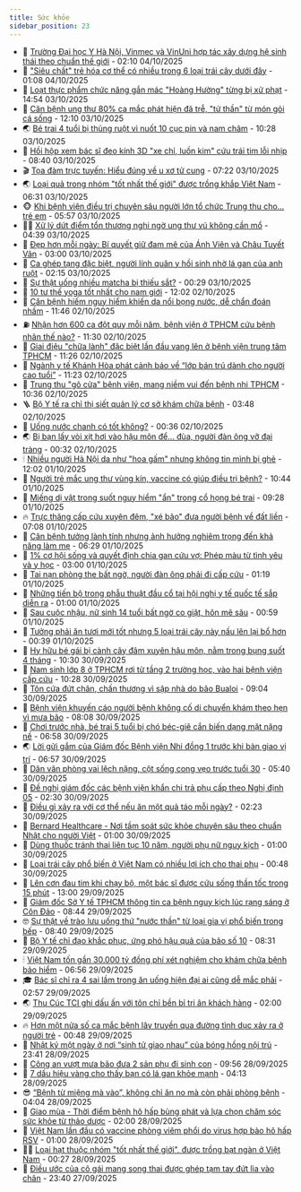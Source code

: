 ```yaml
---
title: Sức khỏe
sidebar_position: 23
---
```


<!-- dantri-suc-khoe:START -->
- 🤔 [Trường Đại học Y Hà Nội, Vinmec và VinUni hợp tác xây dựng hệ sinh thái theo chuẩn thế giới](https://dantri.com.vn/suc-khoe/truong-dai-hoc-y-ha-noi-vinmec-va-vinuni-hop-tac-xay-dung-he-sinh-thai-theo-chuan-the-gioi-20251004084402823.htm) - 02:10 04/10/2025
- 🚦 [&quot;Siêu chất&quot; trẻ hóa cơ thể có nhiều trong 6 loại trái cây dưới đây](https://dantri.com.vn/suc-khoe/sieu-chat-tre-hoa-co-the-co-nhieu-trong-6-loai-trai-cay-duoi-day-20251004080823986.htm) - 01:08 04/10/2025
- 🤖 [Loạt thực phẩm chức năng gắn mác &quot;Hoàng Hường&quot; từng bị xử phạt](https://dantri.com.vn/suc-khoe/loat-thuc-pham-chuc-nang-gan-mac-hoang-huong-tung-bi-xu-phat-20251003211140189.htm) - 14:54 03/10/2025
- 🐻 [Căn bệnh ung thư 80% ca mắc phát hiện đã trễ, &quot;tử thần&quot; từ món gỏi cá sống](https://dantri.com.vn/suc-khoe/can-benh-ung-thu-80-ca-mac-phat-hien-da-tre-tu-than-tu-mon-goi-ca-song-20251003151658248.htm) - 12:10 03/10/2025
- 🌏 [Bé trai 4 tuổi bị thủng ruột vì nuốt 10 cục pin và nam châm](https://dantri.com.vn/suc-khoe/be-trai-4-tuoi-bi-thung-ruot-vi-nuot-10-cuc-pin-va-nam-cham-20251003171218665.htm) - 10:28 03/10/2025
- 👺 [Hồi hộp xem bác sĩ đeo kính 3D &quot;xe chỉ, luồn kim&quot; cứu trái tim lỗi nhịp](https://dantri.com.vn/suc-khoe/hoi-hop-xem-bac-si-deo-kinh-3d-xe-chi-luon-kim-cuu-trai-tim-loi-nhip-20250923130159549.htm) - 08:40 03/10/2025
- 🎬 [Tọa đàm trực tuyến: Hiểu đúng về u xơ tử cung](https://dantri.com.vn/suc-khoe/toa-dam-truc-tuyen-hieu-dung-ve-u-xo-tu-cung-20251002143516322.htm) - 07:22 03/10/2025
- 🌏 [Loại quả trong nhóm &quot;tốt nhất thế giới&quot; được trồng khắp Việt Nam](https://dantri.com.vn/suc-khoe/loai-qua-trong-nhom-tot-nhat-the-gioi-duoc-trong-khap-viet-nam-20251003082454157.htm) - 06:31 03/10/2025
- 🐵 [Khi bệnh viện điều trị chuyên sâu người lớn tổ chức Trung thu cho… trẻ em](https://dantri.com.vn/suc-khoe/khi-benh-vien-dieu-tri-chuyen-sau-nguoi-lon-to-chuc-trung-thu-cho-tre-em-20251003114924218.htm) - 05:57 03/10/2025
- 👨‍🏫 [Xử lý dứt điểm tổn thương nghi ngờ ung thư vú không cần mổ](https://dantri.com.vn/suc-khoe/xu-ly-dut-diem-ton-thuong-nghi-ngo-ung-thu-vu-khong-can-mo-20251002223904499.htm) - 04:39 03/10/2025
- 🤗 [Đẹp hơn mỗi ngày: Bí quyết giữ đam mê của Ánh Viên và Châu Tuyết Vân](https://dantri.com.vn/suc-khoe/dep-hon-moi-ngay-bi-quyet-giu-dam-me-cua-anh-vien-va-chau-tuyet-van-20251002194428939.htm) - 03:00 03/10/2025
- 🫶 [Ca ghép tạng đặc biệt, người lính quân y hồi sinh nhờ lá gan của anh ruột](https://dantri.com.vn/suc-khoe/ca-ghep-tang-dac-biet-nguoi-linh-quan-y-hoi-sinh-nho-la-gan-cua-anh-ruot-20251003090411457.htm) - 02:15 03/10/2025
- 🙉 [Sự thật uống nhiều matcha bị thiếu sắt?](https://dantri.com.vn/suc-khoe/su-that-uong-nhieu-matcha-bi-thieu-sat-20251001112055019.htm) - 00:29 03/10/2025
- 🦅 [10 tư thế yoga tốt nhất cho nam giới](https://dantri.com.vn/suc-khoe/10-tu-the-yoga-tot-nhat-cho-nam-gioi-20251002152504446.htm) - 12:02 02/10/2025
- 🐘 [Căn bệnh hiếm nguy hiểm khiến da nổi bọng nước, dễ chẩn đoán nhầm](https://dantri.com.vn/suc-khoe/can-benh-hiem-nguy-hiem-khien-da-noi-bong-nuoc-de-chan-doan-nham-20251002174924708.htm) - 11:46 02/10/2025
- ⛽️ [Nhận hơn 600 ca đột quỵ mỗi năm, bệnh viện ở TPHCM cứu bệnh nhân thế nào?](https://dantri.com.vn/suc-khoe/nhan-hon-600-ca-dot-quy-moi-nam-benh-vien-o-tphcm-cuu-benh-nhan-the-nao-20251002131859907.htm) - 11:30 02/10/2025
- 🤡 [Giai điệu &quot;chữa lành&quot; đặc biệt lần đầu vang lên ở bệnh viện trung tâm TPHCM](https://dantri.com.vn/suc-khoe/giai-dieu-chua-lanh-dac-biet-lan-dau-vang-len-o-benh-vien-trung-tam-tphcm-20251002164444403.htm) - 11:26 02/10/2025
- 💼 [Ngành y tế Khánh Hòa phát cảnh báo về “lớp bán trú dành cho người cao tuổi”](https://dantri.com.vn/suc-khoe/nganh-y-te-khanh-hoa-phat-canh-bao-ve-lop-ban-tru-danh-cho-nguoi-cao-tuoi-20251002175223261.htm) - 11:23 02/10/2025
- 🤔 [Trung thu &quot;gõ cửa&quot; bệnh viện, mang niềm vui đến bệnh nhi TPHCM](https://dantri.com.vn/suc-khoe/trung-thu-go-cua-benh-vien-mang-niem-vui-den-benh-nhi-tphcm-20251002164951206.htm) - 10:36 02/10/2025
- 🪜 [Bộ Y tế ra chỉ thị siết quản lý cơ sở khám chữa bệnh](https://dantri.com.vn/suc-khoe/bo-y-te-ra-chi-thi-siet-quan-ly-co-so-kham-chua-benh-20251002093327718.htm) - 03:48 02/10/2025
- 📝 [Uống nước chanh có tốt không?](https://dantri.com.vn/suc-khoe/uong-nuoc-chanh-co-tot-khong-20251001192415105.htm) - 00:36 02/10/2025
- 🌏 [Bị bạn lấy vòi xịt hơi vào hậu môn để... đùa, người đàn ông vỡ đại tràng](https://dantri.com.vn/suc-khoe/bi-ban-lay-voi-xit-hoi-vao-hau-mon-de-dua-nguoi-dan-ong-vo-dai-trang-20251002000511571.htm) - 00:32 02/10/2025
- 🕯 [Nhiều người Hà Nội da như &quot;hoa gấm&quot; nhưng không tin mình bị ghẻ](https://dantri.com.vn/suc-khoe/nhieu-nguoi-ha-noi-da-nhu-hoa-gam-nhung-khong-tin-minh-bi-ghe-20251001185333026.htm) - 12:02 01/10/2025
- 🦍 [Người trẻ mắc ung thư vùng kín, vaccine có giúp điều trị bệnh?](https://dantri.com.vn/suc-khoe/nguoi-tre-mac-ung-thu-vung-kin-vaccine-co-giup-dieu-tri-benh-20251001153639593.htm) - 10:44 01/10/2025
- 🌈 [Miếng dị vật trong suốt nguy hiểm &quot;ẩn&quot; trong cổ họng bé trai](https://dantri.com.vn/suc-khoe/mieng-di-vat-trong-suot-nguy-hiem-an-trong-co-hong-be-trai-20251001155754947.htm) - 09:28 01/10/2025
- 🔥 [Trực thăng cấp cứu xuyên đêm, &quot;xé bão&quot; đưa người bệnh về đất liền](https://dantri.com.vn/suc-khoe/truc-thang-cap-cuu-xuyen-dem-xe-bao-dua-nguoi-benh-ve-dat-lien-20251001133529899.htm) - 07:08 01/10/2025
- 🌊 [Căn bệnh tưởng lành tính nhưng ảnh hưởng nghiêm trọng đến khả năng làm mẹ](https://dantri.com.vn/suc-khoe/can-benh-tuong-lanh-tinh-nhung-anh-huong-nghiem-trong-den-kha-nang-lam-me-20251001115108759.htm) - 06:29 01/10/2025
- 🚦 [1% cơ hội sống và quyết định chia gan cứu vợ: Phép màu từ tình yêu và y học](https://dantri.com.vn/suc-khoe/1-co-hoi-song-va-quyet-dinh-chia-gan-cuu-vo-phep-mau-tu-tinh-yeu-va-y-hoc-20251001092655201.htm) - 03:00 01/10/2025
- 🤖 [Tai nạn phòng the bất ngờ, người đàn ông phải đi cấp cứu](https://dantri.com.vn/suc-khoe/tai-nan-phong-the-bat-ngo-nguoi-dan-ong-phai-di-cap-cuu-20251001080333621.htm) - 01:19 01/10/2025
- 🤡 [Những tiến bộ trong phẫu thuật đầu cổ tại hội nghị y tế quốc tế sắp diễn ra](https://dantri.com.vn/suc-khoe/nhung-tien-bo-trong-phau-thuat-dau-co-tai-hoi-nghi-y-te-quoc-te-sap-dien-ra-20250930143644192.htm) - 01:00 01/10/2025
- 💂 [Sau cuộc nhậu, nữ sinh 14 tuổi bất ngờ co giật, hôn mê sâu](https://dantri.com.vn/suc-khoe/sau-cuoc-nhau-nu-sinh-14-tuoi-bat-ngo-co-giat-hon-me-sau-20251001012735168.htm) - 00:59 01/10/2025
- 🦄 [Tưởng phải ăn tươi mới tốt nhưng 5 loại trái cây này nấu lên lại bổ hơn](https://dantri.com.vn/suc-khoe/tuong-phai-an-tuoi-moi-tot-nhung-5-loai-trai-cay-nay-nau-len-lai-bo-hon-20250930074644140.htm) - 00:39 01/10/2025
- 🧠 [Hy hữu bé gái bị cành cây đâm xuyên hậu môn, nằm trong bụng suốt 4 tháng](https://dantri.com.vn/suc-khoe/hy-huu-be-gai-bi-canh-cay-dam-xuyen-hau-mon-nam-trong-bung-suot-4-thang-20250930161848347.htm) - 10:30 30/09/2025
- 🤖 [Nam sinh lớp 8 ở TPHCM rơi từ tầng 2 trường học, vào hai bệnh viện cấp cứu](https://dantri.com.vn/suc-khoe/nam-sinh-lop-8-o-tphcm-roi-tu-tang-2-truong-hoc-vao-hai-benh-vien-cap-cuu-20250930165912035.htm) - 10:28 30/09/2025
- 💼 [Tôn cứa đứt chân, chấn thương vì sập nhà do bão Bualoi](https://dantri.com.vn/suc-khoe/ton-cua-dut-chan-chan-thuong-vi-sap-nha-do-bao-bualoi-20250930160042898.htm) - 09:04 30/09/2025
- 🧰 [Bệnh viện khuyến cáo người bệnh không cố di chuyển khám theo hẹn vì mưa bão](https://dantri.com.vn/suc-khoe/benh-vien-khuyen-cao-nguoi-benh-khong-co-di-chuyen-kham-theo-hen-vi-mua-bao-20250930150754393.htm) - 08:08 30/09/2025
- 🎉 [Chơi trước nhà, bé trai 5 tuổi bị chó béc-giê cắn biến dạng mặt nặng nề](https://dantri.com.vn/suc-khoe/choi-truoc-nha-be-trai-5-tuoi-bi-cho-bec-gie-can-bien-dang-mat-nang-ne-20250930132259611.htm) - 06:58 30/09/2025
- 🌏 [Lời gửi gắm của Giám đốc Bệnh viện Nhi đồng 1 trước khi bàn giao vị trí](https://dantri.com.vn/suc-khoe/loi-gui-gam-cua-giam-doc-benh-vien-nhi-dong-1-truoc-khi-ban-giao-vi-tri-20250930124849473.htm) - 06:57 30/09/2025
- 📝 [Dân văn phòng vai lệch nặng, cột sống cong vẹo trước tuổi 30](https://dantri.com.vn/suc-khoe/dan-van-phong-vai-lech-nang-cot-song-cong-veo-truoc-tuoi-30-20250930115651627.htm) - 05:40 30/09/2025
- 🧠 [Đề nghị giám đốc các bệnh viện khẩn chi trả phụ cấp theo Nghị định 05](https://dantri.com.vn/suc-khoe/de-nghi-giam-doc-cac-benh-vien-khan-chi-tra-phu-cap-theo-nghi-dinh-05-20250930080624457.htm) - 02:30 30/09/2025
- 🚀 [Điều gì xảy ra với cơ thể nếu ăn một quả táo mỗi ngày?](https://dantri.com.vn/suc-khoe/dieu-gi-xay-ra-voi-co-the-neu-an-mot-qua-tao-moi-ngay-20250929144604118.htm) - 02:23 30/09/2025
- 💯 [Bernard Healthcare - Nơi tầm soát sức khỏe chuyên sâu theo chuẩn Nhật cho người Việt](https://dantri.com.vn/suc-khoe/bernard-healthcare-noi-tam-soat-suc-khoe-chuyen-sau-theo-chuan-nhat-cho-nguoi-viet-20250929195016497.htm) - 01:00 30/09/2025
- 🫶 [Dùng thuốc tránh thai liên tục 10 năm, người phụ nữ nguy kịch](https://dantri.com.vn/suc-khoe/dung-thuoc-tranh-thai-lien-tuc-10-nam-nguoi-phu-nu-nguy-kich-20250929161640930.htm) - 01:00 30/09/2025
- 👹 [Loại trái cây phổ biến ở Việt Nam có nhiều lợi ích cho thai phụ](https://dantri.com.vn/suc-khoe/loai-trai-cay-pho-bien-o-viet-nam-co-nhieu-loi-ich-cho-thai-phu-20250930074740878.htm) - 00:48 30/09/2025
- 🤩 [Lên cơn đau tim khi chạy bộ, một bác sĩ được cứu sống thần tốc trong 15 phút](https://dantri.com.vn/suc-khoe/len-con-dau-tim-khi-chay-bo-mot-bac-si-duoc-cuu-song-than-toc-trong-15-phut-20250929191755371.htm) - 13:00 29/09/2025
- 🌊 [Giám đốc Sở Y tế TPHCM thông tin ca bệnh nguy kịch lúc rạng sáng ở Côn Đảo](https://dantri.com.vn/suc-khoe/giam-doc-so-y-te-tphcm-thong-tin-ca-benh-nguy-kich-luc-rang-sang-o-con-dao-20250929152629559.htm) - 08:44 29/09/2025
- 🤓 [Sự thật về trào lưu uống thứ &quot;nước thần&quot; từ loại gia vị phổ biến trong bếp](https://dantri.com.vn/suc-khoe/su-that-ve-trao-luu-uong-thu-nuoc-than-tu-loai-gia-vi-pho-bien-trong-bep-20250929135828222.htm) - 08:40 29/09/2025
- 🌝 [Bộ Y tế chỉ đạo khắc phục, ứng phó hậu quả của bão số 10](https://dantri.com.vn/suc-khoe/bo-y-te-chi-dao-khac-phuc-ung-pho-hau-qua-cua-bao-so-10-20250929142139753.htm) - 08:31 29/09/2025
- 🕯 [Việt Nam tốn gần 30.000 tỷ đồng phí xét nghiệm cho khám chữa bệnh bảo hiểm](https://dantri.com.vn/suc-khoe/viet-nam-ton-gan-30000-ty-dong-phi-xet-nghiem-cho-kham-chua-benh-bao-hiem-20250929134410821.htm) - 06:56 29/09/2025
- 🎓 [Bác sĩ chỉ ra 4 sai lầm trong ăn uống hiện đại ai cũng dễ mắc phải](https://dantri.com.vn/suc-khoe/bac-si-chi-ra-4-sai-lam-trong-an-uong-hien-dai-ai-cung-de-mac-phai-20250929095450784.htm) - 02:57 29/09/2025
- 🌏 [Thu Cúc TCI ghi dấu ấn với tôn chỉ bền bỉ tri ân khách hàng](https://dantri.com.vn/suc-khoe/thu-cuc-tci-ghi-dau-an-voi-ton-chi-ben-bi-tri-an-khach-hang-20250929000448421.htm) - 02:00 29/09/2025
- 🔥 [Hơn một nửa số ca mắc bệnh lây truyền qua đường tình dục xảy ra ở người trẻ](https://dantri.com.vn/suc-khoe/hon-mot-nua-so-ca-mac-benh-lay-truyen-qua-duong-tinh-duc-xay-ra-o-nguoi-tre-20250928144342623.htm) - 00:48 29/09/2025
- 📝 [Nhật ký một ngày ở nơi “sinh tử giao nhau” của bóng hồng nội trú](https://dantri.com.vn/suc-khoe/nhat-ky-mot-ngay-o-noi-sinh-tu-giao-nhau-cua-bong-hong-noi-tru-20250924130420793.htm) - 23:41 28/09/2025
- 🧠 [Công an vượt mưa bão đưa 2 sản phụ đi sinh con](https://dantri.com.vn/suc-khoe/cong-an-vuot-mua-bao-dua-2-san-phu-di-sinh-con-20250928145052882.htm) - 09:56 28/09/2025
- 🦅 [7 dấu hiệu vàng cho thấy bạn có lá gan khỏe mạnh](https://dantri.com.vn/suc-khoe/7-dau-hieu-vang-cho-thay-ban-co-la-gan-khoe-manh-20250927125817539.htm) - 04:13 28/09/2025
- 😎 [“Bệnh từ miệng mà vào”, không chỉ ăn no mà còn phải phòng bệnh](https://dantri.com.vn/suc-khoe/benh-tu-mieng-ma-vao-khong-chi-an-no-ma-con-phai-phong-benh-20250928110757270.htm) - 04:04 28/09/2025
- 🎉 [Giao mùa - Thời điểm bệnh hô hấp bùng phát và lựa chọn chăm sóc sức khỏe từ thảo dược](https://dantri.com.vn/suc-khoe/giao-mua-thoi-diem-benh-ho-hap-bung-phat-va-lua-chon-cham-soc-suc-khoe-tu-thao-duoc-20250927120252213.htm) - 02:00 28/09/2025
- 🫣 [Việt Nam lần đầu có vaccine phòng viêm phổi do virus hợp bào hô hấp RSV](https://dantri.com.vn/suc-khoe/viet-nam-lan-dau-co-vaccine-phong-viem-phoi-do-virus-hop-bao-ho-hap-rsv-20250927133023043.htm) - 01:00 28/09/2025
- 🧑‍🏫 [Loại hạt thuộc nhóm &quot;tốt nhất thế giới&quot;, được trồng bạt ngàn ở Việt Nam](https://dantri.com.vn/suc-khoe/loai-hat-thuoc-nhom-tot-nhat-the-gioi-duoc-trong-bat-ngan-o-viet-nam-20250927075507290.htm) - 00:27 28/09/2025
- 🥷 [Điều ước của cô gái mang song thai được ghép tạm tay đứt lìa vào chân](https://dantri.com.vn/suc-khoe/dieu-uoc-cua-co-gai-mang-song-thai-duoc-ghep-tam-tay-dut-lia-vao-chan-20250928003942576.htm) - 23:40 27/09/2025<!-- dantri-suc-khoe:END -->

